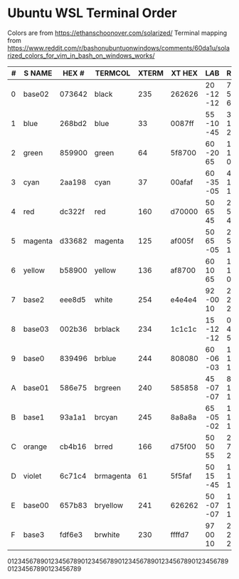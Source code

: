 Ubuntu WSL Terminal Order
=========================

Colors are from <https://ethanschoonover.com/solarized/>
Terminal mapping from <https://www.reddit.com/r/bashonubuntuonwindows/comments/60da1u/solarized_colors_for_vim_in_bash_on_windows_works/>

#|S NAME |HEX #   | TERMCOL |XTERM| XT HEX | L*A*B    | RGB       | HSB
-|-------|--------|---------|-----|--------|----------|-----------|-----------
0|base02 | 073642 |black    | 235 | 262626 |20 -12 -12|  7  54  66|192  90  26
1|blue   | 268bd2 |blue     |  33 | 0087ff |55 -10 -45| 38 139 210|205  82  82
2|green  | 859900 |green    |  64 | 5f8700 |60 -20  65|133 153   0| 68 100  60
3|cyan   | 2aa198 |cyan     |  37 | 00afaf |60 -35 -05| 42 161 152|175  74  63
4|red    | dc322f |red      | 160 | d70000 |50  65  45|220  50  47|  1  79  86
5|magenta| d33682 |magenta  | 125 | af005f |50  65 -05|211  54 130|331  74  83
6|yellow | b58900 |yellow   | 136 | af8700 |60  10  65|181 137   0| 45 100  71
7|base2  | eee8d5 |white    | 254 | e4e4e4 |92 -00  10|238 232 213| 44  11  93
8|base03 | 002b36 |brblack  | 234 | 1c1c1c |15 -12 -12|  0  43  54|193 100  21
9|base0  | 839496 |brblue   | 244 | 808080 |60 -06 -03|131 148 150|186  13  59
A|base01 | 586e75 |brgreen  | 240 | 585858 |45 -07 -07| 88 110 117|194  25  46
B|base1  | 93a1a1 |brcyan   | 245 | 8a8a8a |65 -05 -02|147 161 161|180   9  63
C|orange | cb4b16 |brred    | 166 | d75f00 |50  50  55|203  75  22| 18  89  80
D|violet | 6c71c4 |brmagenta|  61 | 5f5faf |50  15 -45|108 113 196|237  45  77
E|base00 | 657b83 |bryellow | 241 | 626262 |50 -07 -07|101 123 131|195  23  51
F|base3  | fdf6e3 |brwhite  | 230 | ffffd7 |97  00  10|253 246 227| 44  10  99

01234567890123456789012345678901234567890123456789012345678901234567890123456789
